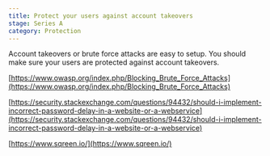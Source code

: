```yaml
---
title: Protect your users against account takeovers
stage: Series A
category: Protection
---
```

Account takeovers or brute force attacks are easy to setup. You should make sure your users are protected against account takeovers.

[https://www.owasp.org/index.php/Blocking_Brute_Force_Attacks](https://www.owasp.org/index.php/Blocking_Brute_Force_Attacks)

[https://security.stackexchange.com/questions/94432/should-i-implement-incorrect-password-delay-in-a-website-or-a-webservice](https://security.stackexchange.com/questions/94432/should-i-implement-incorrect-password-delay-in-a-website-or-a-webservice)

[https://www.sqreen.io/](https://www.sqreen.io/)
